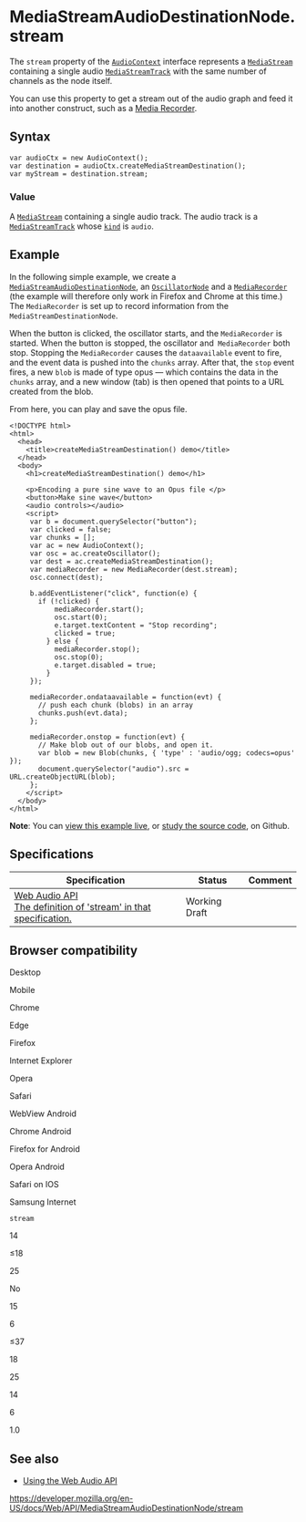 MediaStreamAudioDestinationNode.stream
======================================

The `stream` property of the [`AudioContext`](../audiocontext) interface represents a [`MediaStream`](../mediastream) containing a single audio [`MediaStreamTrack`](../mediastreamtrack) with the same number of channels as the node itself.

You can use this property to get a stream out of the audio graph and feed it into another construct, such as a [Media Recorder](../mediastream_recording_api).

Syntax
------

    var audioCtx = new AudioContext();
    var destination = audioCtx.createMediaStreamDestination();
    var myStream = destination.stream;

### Value

A [`MediaStream`](../mediastream) containing a single audio track. The audio track is a [`MediaStreamTrack`](../mediastreamtrack) whose [`kind`](../mediastreamtrack/kind) is `audio`.

Example
-------

In the following simple example, we create a [`MediaStreamAudioDestinationNode`](../mediastreamaudiodestinationnode), an [`OscillatorNode`](../oscillatornode) and a [`MediaRecorder`](../mediarecorder) (the example will therefore only work in Firefox and Chrome at this time.) The `MediaRecorder` is set up to record information from the `MediaStreamDestinationNode`.

When the button is clicked, the oscillator starts, and the `MediaRecorder` is started. When the button is stopped, the oscillator and` MediaRecorder` both stop. Stopping the `MediaRecorder` causes the `dataavailable` event to fire, and the event data is pushed into the `chunks` array. After that, the `stop` event fires, a new `blob` is made of type opus — which contains the data in the `chunks` array, and a new window (tab) is then opened that points to a URL created from the blob.

From here, you can play and save the opus file.

    <!DOCTYPE html>
    <html>
      <head>
        <title>createMediaStreamDestination() demo</title>
      </head>
      <body>
        <h1>createMediaStreamDestination() demo</h1>

        <p>Encoding a pure sine wave to an Opus file </p>
        <button>Make sine wave</button>
        <audio controls></audio>
        <script>
         var b = document.querySelector("button");
         var clicked = false;
         var chunks = [];
         var ac = new AudioContext();
         var osc = ac.createOscillator();
         var dest = ac.createMediaStreamDestination();
         var mediaRecorder = new MediaRecorder(dest.stream);
         osc.connect(dest);

         b.addEventListener("click", function(e) {
           if (!clicked) {
               mediaRecorder.start();
               osc.start(0);
               e.target.textContent = "Stop recording";
               clicked = true;
             } else {
               mediaRecorder.stop();
               osc.stop(0);
               e.target.disabled = true;
             }
         });

         mediaRecorder.ondataavailable = function(evt) {
           // push each chunk (blobs) in an array
           chunks.push(evt.data);
         };

         mediaRecorder.onstop = function(evt) {
           // Make blob out of our blobs, and open it.
           var blob = new Blob(chunks, { 'type' : 'audio/ogg; codecs=opus' });
           document.querySelector("audio").src = URL.createObjectURL(blob);
         };
        </script>
      </body>
    </html>

**Note**: You can [view this example live](https://mdn.github.io/webaudio-examples/create-media-stream-destination/index.html), or [study the source code](https://github.com/mdn/webaudio-examples/blob/master/create-media-stream-destination/index.html), on Github.

Specifications
--------------

<table><thead><tr class="header"><th>Specification</th><th>Status</th><th>Comment</th></tr></thead><tbody><tr class="odd"><td><a href="https://webaudio.github.io/web-audio-api/#dom-mediastreamaudiodestinationnode-stream">Web Audio API<br />
<span class="small">The definition of 'stream' in that specification.</span></a></td><td><span class="spec-wd">Working Draft</span></td><td></td></tr></tbody></table>

Browser compatibility
---------------------

Desktop

Mobile

Chrome

Edge

Firefox

Internet Explorer

Opera

Safari

WebView Android

Chrome Android

Firefox for Android

Opera Android

Safari on IOS

Samsung Internet

`stream`

14

≤18

25

No

15

6

≤37

18

25

14

6

1.0

See also
--------

-   [Using the Web Audio API](../web_audio_api/using_web_audio_api)

<a href="https://developer.mozilla.org/en-US/docs/Web/API/MediaStreamAudioDestinationNode/stream" class="_attribution-link">https://developer.mozilla.org/en-US/docs/Web/API/MediaStreamAudioDestinationNode/stream</a>
